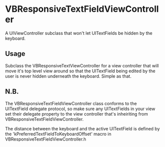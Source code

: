 VBResponsiveTextFieldViewController
===================================

A UIViewController subclass that won't let UITextFields be hidden by the keyboard.

Usage
-----

Subclass the VBResponsiveTextViewController for a view controller that will move it's top level view around so that the UITextField being edited by the user is never hidden underneath the keyboard. Simple as that.

N.B.
----

The VBResponsiveTextFieldViewController class conforms to the UITextField delegate protocol, so make sure any UITextFields in your view set their delegate property to the view controller that's inheiriting from VBResponsiveTextFieldViewController.

The distance between the keyboard and the active UITextField is defined by the 'kPreferredTextFieldToKeyboardOffset' macro in VBResponsiveTextFieldViewController.h
